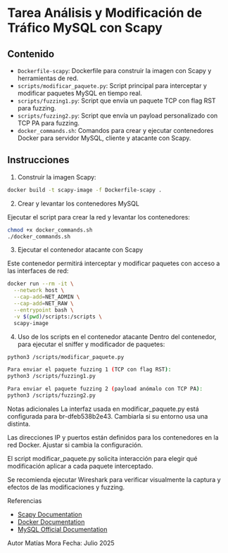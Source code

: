 # Tarea Análisis y Modificación de Tráfico MySQL con Scapy

## Contenido
- `Dockerfile-scapy`: Dockerfile para construir la imagen con Scapy y herramientas de red.
- `scripts/modificar_paquete.py`: Script principal para interceptar y modificar paquetes MySQL en tiempo real.
- `scripts/fuzzing1.py`: Script que envía un paquete TCP con flag RST para fuzzing.
- `scripts/fuzzing2.py`: Script que envía un payload personalizado con TCP PA para fuzzing.
- `docker_commands.sh`: Comandos para crear y ejecutar contenedores Docker para servidor MySQL, cliente y atacante con Scapy.

## Instrucciones

1. Construir la imagen Scapy:

```bash
docker build -t scapy-image -f Dockerfile-scapy .
```
2. Crear y levantar los contenedores MySQL

Ejecutar el script para crear la red y levantar los contenedores:

```bash
chmod +x docker_commands.sh
./docker_commands.sh 
```

3. Ejecutar el contenedor atacante con Scapy

Este contenedor permitirá interceptar y modificar paquetes con acceso a las interfaces de red:

```bash
docker run --rm -it \
  --network host \
  --cap-add=NET_ADMIN \
  --cap-add=NET_RAW \
  --entrypoint bash \
  -v $(pwd)/scripts:/scripts \
  scapy-image
  ```

4. Uso de los scripts en el contenedor atacante
Dentro del contenedor, para ejecutar el sniffer y modificador de paquetes:

```bash
python3 /scripts/modificar_paquete.py

Para enviar el paquete fuzzing 1 (TCP con flag RST):
python3 /scripts/fuzzing1.py

Para enviar el paquete fuzzing 2 (payload anómalo con TCP PA):
python3 /scripts/fuzzing2.py
```

Notas adicionales
La interfaz usada en modificar_paquete.py está configurada para br-dfeb538b2e43. Cambiarla si su entorno usa una distinta.

Las direcciones IP y puertos están definidos para los contenedores en la red Docker. Ajustar si cambia la configuración.

El script modificar_paquete.py solicita interacción para elegir qué modificación aplicar a cada paquete interceptado.

Se recomienda ejecutar Wireshark para verificar visualmente la captura y efectos de las modificaciones y fuzzing.


Referencias

- [Scapy Documentation](https://scapy.readthedocs.io/en/latest/)
- [Docker Documentation](https://docs.docker.com/)
- [MySQL Official Documentation](https://dev.mysql.com/doc/)

Autor
Matías Mora
Fecha: Julio 2025